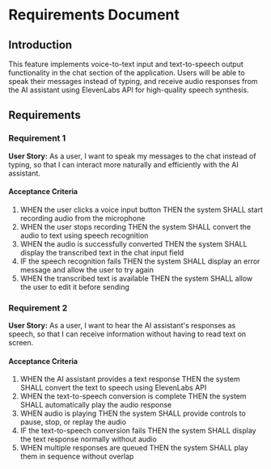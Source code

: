 # Requirements Document

## Introduction

This feature implements voice-to-text input and text-to-speech output functionality in the chat section of the application. Users will be able to speak their messages instead of typing, and receive audio responses from the AI assistant using ElevenLabs API for high-quality speech synthesis.

## Requirements

### Requirement 1

**User Story:** As a user, I want to speak my messages to the chat instead of typing, so that I can interact more naturally and efficiently with the AI assistant.

#### Acceptance Criteria

1. WHEN the user clicks a voice input button THEN the system SHALL start recording audio from the microphone
2. WHEN the user stops recording THEN the system SHALL convert the audio to text using speech recognition
3. WHEN the audio is successfully converted THEN the system SHALL display the transcribed text in the chat input field
4. IF the speech recognition fails THEN the system SHALL display an error message and allow the user to try again
5. WHEN the transcribed text is available THEN the system SHALL allow the user to edit it before sending

### Requirement 2

**User Story:** As a user, I want to hear the AI assistant's responses as speech, so that I can receive information without having to read text on screen.

#### Acceptance Criteria

1. WHEN the AI assistant provides a text response THEN the system SHALL convert the text to speech using ElevenLabs API
2. WHEN the text-to-speech conversion is complete THEN the system SHALL automatically play the audio response
3. WHEN audio is playing THEN the system SHALL provide controls to pause, stop, or replay the audio
4. IF the text-to-speech conversion fails THEN the system SHALL display the text response normally without audio
5. WHEN multiple responses are queued THEN the system SHALL play them in sequence without overlap